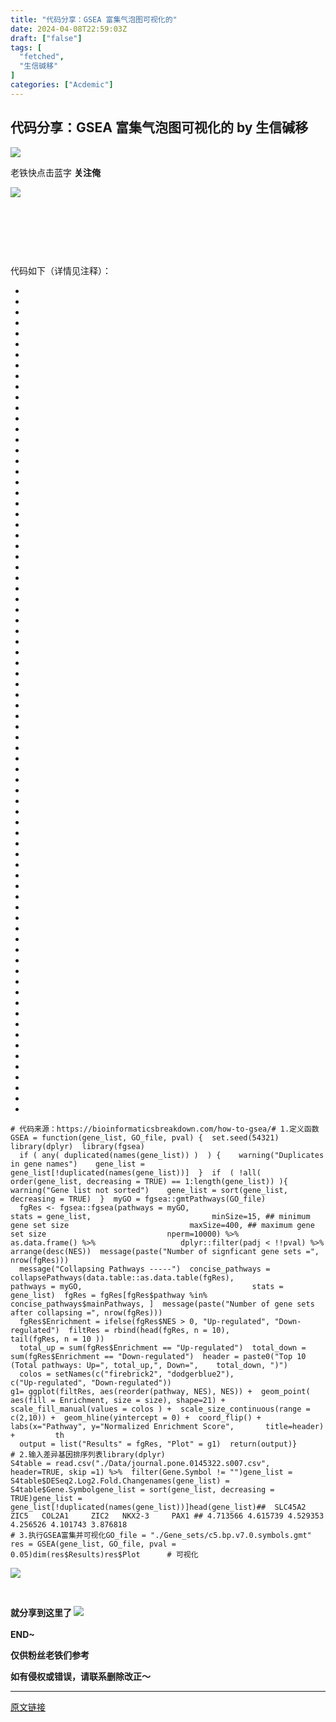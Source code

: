 ```yaml
---
title: "代码分享：GSEA 富集气泡图可视化的"
date: 2024-04-08T22:59:03Z
draft: ["false"]
tags: [
  "fetched",
  "生信碱移"
]
categories: ["Acdemic"]
---
```

代码分享：GSEA 富集气泡图可视化的 by 生信碱移
------
<div><section data-tool="markdown编辑器" data-website="https://markdown.com.cn/editor"><section powered-by="xiumi.us"><section><section powered-by="xiumi.us"><section><section><section powered-by="xiumi.us"><section><section powered-by="xiumi.us"><section><img data-imgfileid="100008221" data-ratio="1.0324675324675325" data-src="https://mmbiz.qpic.cn/mmbiz_gif/lN9Tp5oiaqHFn9Rg6MwMU3ukMR9ROPh7bf7QWHEMwhUBUwSUKFsV8oK9noHic3jLaeJVQewHJcLq1cTXVAat35Tw/640?wx_fmt=gif&amp;wxfrom=5&amp;wx_lazy=1" data-type="gif" data-w="154" src="https://mmbiz.qpic.cn/mmbiz_gif/lN9Tp5oiaqHFn9Rg6MwMU3ukMR9ROPh7bf7QWHEMwhUBUwSUKFsV8oK9noHic3jLaeJVQewHJcLq1cTXVAat35Tw/640?wx_fmt=gif&amp;wxfrom=5&amp;wx_lazy=1"></section></section></section></section></section><section><section powered-by="xiumi.us"><section><p>老铁快点击蓝字 <strong>关注俺</strong></p></section></section></section><section><section powered-by="xiumi.us"><section><section powered-by="xiumi.us"><section><img data-imgfileid="100008220" data-ratio="1.0324675324675325" data-src="https://mmbiz.qpic.cn/mmbiz_gif/lN9Tp5oiaqHFn9Rg6MwMU3ukMR9ROPh7bf7QWHEMwhUBUwSUKFsV8oK9noHic3jLaeJVQewHJcLq1cTXVAat35Tw/640?wx_fmt=gif&amp;wxfrom=5&amp;wx_lazy=1" data-type="gif" data-w="154" src="https://mmbiz.qpic.cn/mmbiz_gif/lN9Tp5oiaqHFn9Rg6MwMU3ukMR9ROPh7bf7QWHEMwhUBUwSUKFsV8oK9noHic3jLaeJVQewHJcLq1cTXVAat35Tw/640?wx_fmt=gif&amp;wxfrom=5&amp;wx_lazy=1"></section></section><p><br></p><section><br></section><p><br></p></section></section></section></section></section></section></section><section>代码如下（详情见注释）：<br></section><section><ul><li><li><li><li><li><li><li><li><li><li><li><li><li><li><li><li><li><li><li><li><li><li><li><li><li><li><li><li><li><li><li><li><li><li><li><li><li><li><li><li><li><li><li><li><li><li><li><li><li><li><li><li><li><li><li><li><li><li><li><li><li><li><li><li><li><li><li><li><li><li><li><li><li><li><li><li><li><li></ul><pre data-lang="apache"><code><span><span># 代码来源：https://bioinformaticsbreakdown.com/how-to-gsea/</span></span></code><code><span><span># 1.定义函数</span></span></code><code><span><span>GSEA</span> = function(gene_list, GO_file, pval) {</span></code><code><span>  <span>set</span>.seed(54321)</span></code><code><span>  <span>library</span>(dplyr)</span></code><code><span>  <span>library</span>(fgsea)</span></code><code><span><br></span></code><code><span>  <span>if</span> ( any( duplicated(names(gene_list)) )  ) {</span></code><code><span>    <span>warning</span>(<span>"Duplicates in gene names"</span>)</span></code><code><span>    <span>gene_list</span> = gene_list[!duplicated(names(gene_list))]</span></code><code><span>  }</span></code><code><span>  <span>if</span>  ( !<span>all</span>( order(gene_list, decreasing = TRUE) == 1:length(gene_list)) ){</span></code><code><span>    <span>warning</span>(<span>"Gene list not sorted"</span>)</span></code><code><span>    <span>gene_list</span> = sort(gene_list, decreasing = TRUE)</span></code><code><span>  }</span></code><code><span>  <span>myGO</span> = fgsea::gmtPathways(GO_file)</span></code><code><span><br></span></code><code><span>  <span>fgRes</span> &lt;- fgsea::fgsea(pathways = myGO,</span></code><code><span>                           <span>stats</span> = gene_list,</span></code><code><span>                           <span>minSize</span>=15, ## minimum gene set size</span></code><code><span>                           <span>maxSize</span>=400, ## maximum gene set size</span></code><code><span>                           <span>nperm</span>=10000) %&gt;% </span></code><code><span>                  <span>as</span>.data.frame() %&gt;% </span></code><code><span>                  <span>dplyr</span>::filter(padj &lt; !!pval) %&gt;% </span></code><code><span>                  <span>arrange</span>(desc(NES))</span></code><code><span>  <span>message</span>(paste(<span>"Number of signficant gene sets ="</span>, nrow(fgRes)))</span></code><code><span><br></span></code><code><span>  <span>message</span>(<span>"Collapsing Pathways -----"</span>)</span></code><code><span>  <span>concise_pathways</span> = collapsePathways(data.table::as.data.table(fgRes),</span></code><code><span>                                      <span>pathways</span> = myGO,</span></code><code><span>                                      <span>stats</span> = gene_list)</span></code><code><span>  <span>fgRes</span> = fgRes[fgRes$pathway %in% concise_pathways$mainPathways, ]</span></code><code><span>  <span>message</span>(paste(<span>"Number of gene sets after collapsing ="</span>, nrow(fgRes)))</span></code><code><span><br></span></code><code><span>  <span>fgRes</span>$Enrichment = ifelse(fgRes$NES &gt; 0, <span>"Up-regulated"</span>, <span>"Down-regulated"</span>)</span></code><code><span>  <span>filtRes</span> = rbind(head(fgRes, n = 10),</span></code><code><span>                  <span>tail</span>(fgRes, n = 10 ))</span></code><code><span><br></span></code><code><span>  <span>total_up</span> = sum(fgRes$Enrichment == <span>"Up-regulated"</span>)</span></code><code><span>  <span>total_down</span> = sum(fgRes$Enrichment == <span>"Down-regulated"</span>)</span></code><code><span>  <span><span>header</span></span> = paste0(<span>"Top 10 (Total pathways: Up="</span>, total_up,<span>", Down="</span>,    total_down, <span>")"</span>)</span></code><code><span><br></span></code><code><span>  <span>colos</span> = setNames(c(<span>"firebrick2"</span>, <span>"dodgerblue2"</span>),</span></code><code><span>                 <span>c</span>(<span>"Up-regulated"</span>, <span>"Down-regulated"</span>))</span></code><code><span><br></span></code><code><span><span>g1</span>= ggplot(filtRes, aes(reorder(pathway, NES), NES)) +</span></code><code><span>  <span>geom_point</span>( aes(fill = Enrichment, size = size), shape=21) +</span></code><code><span>  <span>scale_fill_manual</span>(values = colos ) +</span></code><code><span>  <span>scale_size_continuous</span>(range = c(2,10)) +</span></code><code><span>  <span>geom_hline</span>(yintercept = 0) +</span></code><code><span>  <span>coord_flip</span>() +</span></code><code><span>  <span>labs</span>(x=<span>"Pathway"</span>, y=<span>"Normalized Enrichment Score"</span>,</span></code><code><span>       <span>title</span>=header) + </span></code><code><span>        <span>th</span></span></code><code><span><br></span></code><code><span>  <span>output</span> = list(<span>"Results"</span> = fgRes, <span>"Plot"</span> = g1)</span></code><code><span>  <span>return</span>(output)</span></code><code><span>}</span></code><code><span><br></span></code><code><span><span># 2.输入差异基因排序列表</span></span></code><code><span><span>library</span>(dplyr)</span></code><code><span><br></span></code><code><span><span>S4table</span> = read.csv(<span>"./Data/journal.pone.0145322.s007.csv"</span>, header=TRUE, skip =1) %&gt;%</span></code><code><span>  <span>filter</span>(Gene.Symbol != <span>""</span>)</span></code><code><span><span>gene_list</span> = S4table$DESeq2.Log2.Fold.Change</span></code><code><span><span>names</span>(gene_list) = S4table$Gene.Symbol</span></code><code><span><span>gene_list</span> = sort(gene_list, decreasing = TRUE)</span></code><code><span><span>gene_list</span> = gene_list[!duplicated(names(gene_list))]</span></code><code><span><span>head</span>(gene_list)</span></code><code><span><span>##  SLC45A2     ZIC5   COL2A1     ZIC2   NKX2-3     PAX1 </span></span></code><code><span><span>## 4.713566 4.615739 4.529353 4.256526 4.101743 3.876818</span></span></code><code><span><br></span></code><code><span><span># 3.执行GSEA富集并可视化</span></span></code><code><span><span>GO_file</span> = <span>"./Gene_sets/c5.bp.v7.0.symbols.gmt"</span></span></code><code><span><br></span></code><code><span><span>res</span> = GSEA(gene_list, GO_file, pval = 0.05)</span></code><code><span><span>dim</span>(res$Results)</span></code><code><span><span>res</span>$Plot      # 可视化</span></code></pre></section><p><strong><span><strong><span><strong><span><span><img data-imgfileid="100008819" data-ratio="0.7777777777777778" data-src="https://mmbiz.qpic.cn/sz_mmbiz_png/LvUIqvYKCeXJEOsSMbAOEGeR3bXuHmD0uBqPP3IBO1drC6el6YAJ6OIepIYGaatPJd8tYDjmUOBvHibSG5b6g5g/640?wx_fmt=png&amp;from=appmsg" data-type="png" data-w="648" src="https://mmbiz.qpic.cn/sz_mmbiz_png/LvUIqvYKCeXJEOsSMbAOEGeR3bXuHmD0uBqPP3IBO1drC6el6YAJ6OIepIYGaatPJd8tYDjmUOBvHibSG5b6g5g/640?wx_fmt=png&amp;from=appmsg"></span></span></strong></span></strong></span></strong><br></p><p><strong><span><strong><span><strong><span><span><br></span></span></strong></span></strong></span></strong></p><section><span><strong><span><strong><span><strong><span><span>就分享到这里了</span><span> </span></span></strong></span></strong></span></strong></span><strong><span><strong><span><strong><span><img data-ratio="1" data-src="https://res.wx.qq.com/t/wx_fed/we-emoji/res/v1.3.10/assets/newemoji/Yellowdog.png" data-w="128" src="https://res.wx.qq.com/t/wx_fed/we-emoji/res/v1.3.10/assets/newemoji/Yellowdog.png"></span></strong></span></strong></span></strong></section><section><strong></strong></section><section><mp-common-profile data-id="MzkyNTIzMzYyMA==" data-pluginname="mpprofile" data-headimg="http://mmbiz.qpic.cn/mmbiz_png/LvUIqvYKCeXYZNMxRMnjiaicO2a27jDZ2FgQga8TdeQcsGRJRIn2IInkKtfcbbMXOBSViaPXpTOBulUlNzd11pzow/0?wx_fmt=png" data-nickname="生信碱移" data-alias="liudoufu307" data-signature="春来秋至，分享我的所见与所识" data-from="2" data-weuitheme="light"></mp-common-profile></section><section><br></section><section><span><strong><span>END</span></strong><strong><span>~</span></strong></span><br></section><p><span><strong>仅供粉丝老铁们参考</strong></span></p><p><span><strong>如有侵权或</strong><strong>错误</strong><strong>，请联系删除改正～</strong></span></p></section><p><mp-style-type data-value="3"></mp-style-type></p></div>  
<hr>
<a href="https://mp.weixin.qq.com/s/_9PapLclDES4s3Iywfh8uQ",target="_blank" rel="noopener noreferrer">原文链接</a>
